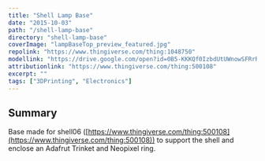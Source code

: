 ```yaml
---
title: "Shell Lamp Base"
date: "2015-10-03"
path: "/shell-lamp-base"
directory: "shell-lamp-base"
coverImage: "lampBaseTop_preview_featured.jpg"
repolink: "https://www.thingiverse.com/thing:1048750"
modellink: "https://drive.google.com/open?id=0B5-KKKQf0IzbdUtUWnowSFRrRDQ"
attributionlink: "https://www.thingiverse.com/thing:500108"
excerpt: ""
tags: ["3DPrinting", "Electronics"]
---
```


## Summary

Base made for shell06 ([https://www.thingiverse.com/thing:500108](https://www.thingiverse.com/thing:500108)) to support the shell and enclose an Adafrut Trinket and Neopixel ring.